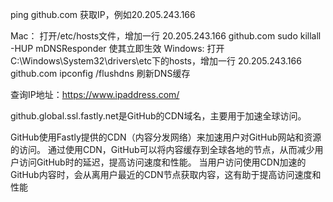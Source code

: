 ping github.com
获取IP，例如20.205.243.166

Mac：
打开/etc/hosts文件，增加一行
20.205.243.166 github.com
sudo killall -HUP mDNSResponder 使其立即生效
Windows:
打开C:\Windows\System32\drivers\etc下的hosts，增加一行
20.205.243.166 github.com
ipconfig /flushdns 刷新DNS缓存

查询IP地址：https://www.ipaddress.com/

‌github.global.ssl.fastly.net是GitHub的CDN域名，主要用于加速全球访问。‌

GitHub使用Fastly提供的CDN（内容分发网络）来加速用户对GitHub网站和资源的访问。
通过使用CDN，GitHub可以将内容缓存到全球各地的节点，从而减少用户访问GitHub时的延迟，提高访问速度和性能。
当用户访问使用CDN加速的GitHub内容时，会从离用户最近的CDN节点获取内容，这有助于提高访问速度和性能‌
